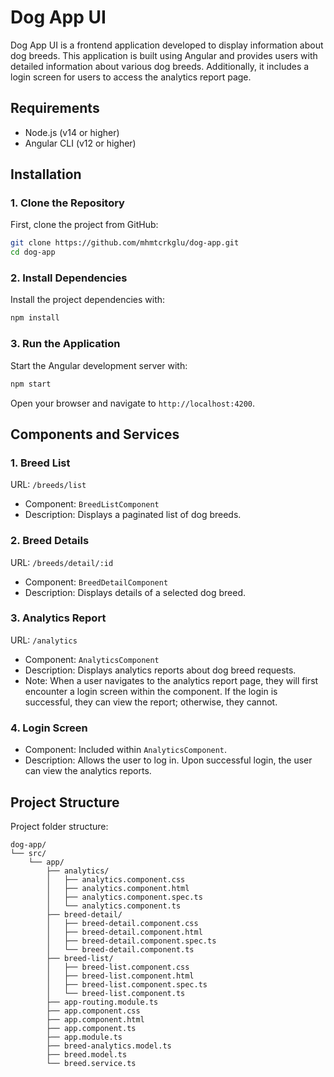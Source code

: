 # Dog App UI

Dog App UI is a frontend application developed to display information about dog breeds. This application is built using Angular and provides users with detailed information about various dog breeds. Additionally, it includes a login screen for users to access the analytics report page.

## Requirements
- Node.js (v14 or higher)
- Angular CLI (v12 or higher)

## Installation

### 1. Clone the Repository
First, clone the project from GitHub:

```sh
git clone https://github.com/mhmtcrkglu/dog-app.git
cd dog-app
```

### 2. Install Dependencies
Install the project dependencies with:

```sh
npm install
```

### 3. Run the Application
Start the Angular development server with:

```sh
npm start
```

Open your browser and navigate to `http://localhost:4200`.

## Components and Services

### 1. Breed List
URL: `/breeds/list`

- Component: `BreedListComponent`
- Description: Displays a paginated list of dog breeds.

### 2. Breed Details
URL: `/breeds/detail/:id`

- Component: `BreedDetailComponent`
- Description: Displays details of a selected dog breed.

### 3. Analytics Report
URL: `/analytics`

- Component: `AnalyticsComponent`
- Description: Displays analytics reports about dog breed requests.
- Note: When a user navigates to the analytics report page, they will first encounter a login screen within the component. If the login is successful, they can view the report; otherwise, they cannot.

### 4. Login Screen
- Component: Included within `AnalyticsComponent`.
- Description: Allows the user to log in. Upon successful login, the user can view the analytics reports.

## Project Structure
Project folder structure:

```
dog-app/
└── src/
    └── app/
        ├── analytics/
        │   ├── analytics.component.css
        │   ├── analytics.component.html
        │   ├── analytics.component.spec.ts
        │   └── analytics.component.ts
        ├── breed-detail/
        │   ├── breed-detail.component.css
        │   ├── breed-detail.component.html
        │   ├── breed-detail.component.spec.ts
        │   └── breed-detail.component.ts
        ├── breed-list/
        │   ├── breed-list.component.css
        │   ├── breed-list.component.html
        │   ├── breed-list.component.spec.ts
        │   └── breed-list.component.ts
        ├── app-routing.module.ts
        ├── app.component.css
        ├── app.component.html
        ├── app.component.ts
        ├── app.module.ts
        ├── breed-analytics.model.ts
        ├── breed.model.ts
        └── breed.service.ts
```
